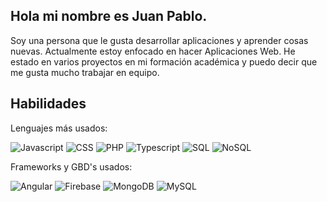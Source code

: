 ## Hola mi nombre es Juan Pablo.

Soy una persona que le gusta desarrollar aplicaciones y aprender cosas nuevas. Actualmente estoy enfocado en hacer Aplicaciones Web. He estado en varios proyectos en mi formación académica y puedo decir que me gusta mucho trabajar en equipo.

## Habilidades
Lenguajes más usados:

![Javascript](https://img.shields.io/badge/Javascript-black?logo=javascript)
![CSS](https://img.shields.io/badge/CSS-black?logo=css)
![PHP](https://img.shields.io/badge/PHP-black?logo=PHP)
![Typescript](https://img.shields.io/badge/TypeScript-black?logo=typescript)
![SQL](https://img.shields.io/badge/SQL-black?logo=SQL)
![NoSQL](https://img.shields.io/badge/NoSQL-black?logo=NoSQL)

Frameworks y GBD's usados:

![Angular](https://img.shields.io/badge/Angular-black?logo=Angular)
![Firebase](https://img.shields.io/badge/Firebase-black?logo=Firebase)
![MongoDB](https://img.shields.io/badge/MongoDB-black?logo=MongoDB)
![MySQL](https://img.shields.io/badge/MongoDB-black?logo=MySQL)
